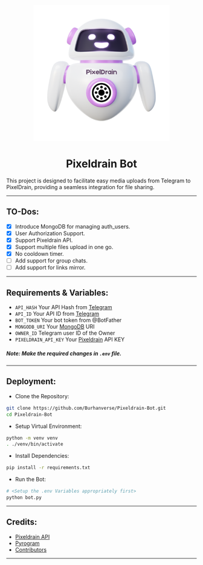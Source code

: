 <div align="center">
  <img src="https://github.com/Burhanverse/assets/blob/main/1_20240704_134259_0000.png" width="360" height="360">
</div>
<h1 align="center">Pixeldrain Bot</h1>
This project is designed to facilitate easy media uploads from Telegram to PixelDrain, providing a seamless integration for file sharing.

---

## TO-Dos:
 * [x] Introduce MongoDB for managing auth_users.
 * [x] User Authorization Support.
 * [x] Support Pixeldrain API.
 * [x] Support multiple files upload in one go.
 * [x] No cooldown timer.
 * [ ] Add support for group chats.
 * [ ] Add support for links mirror.

---

## Requirements & Variables:

- `API_HASH` Your API Hash from [Telegram](https://my.telegram.org)
- `API_ID` Your API ID from [Telegram](https://my.telegram.org)
- `BOT_TOKEN` Your bot token from @BotFather
- `MONGODB_URI` Your [MongoDB](https://telegra.ph/How-To-get-Mongodb-URI-04-06) URI 
- `OWNER_ID` Telegram user ID of the Owner
- `PIXELDRAIN_API_KEY` Your [Pixeldrain](https://pixeldrain.com) API KEY 

##### Note: Make the required changes in `.env` file.

---

## Deployment:

- Clone the Repository:
```sh
git clone https://github.com/Burhanverse/Pixeldrain-Bot.git
cd Pixeldrain-Bot
```
- Setup Virtual Environment:
```sh
python -m venv venv
. ./venv/bin/activate
```
- Install Dependencies:
```sh
pip install -r requirements.txt
```
- Run the Bot:
```sh
# <Setup the .env Variables appropriately first>
python bot.py
```

---

## Credits:

- [Pixeldrain API](https://pixeldrain.com/api)
- [Pyrogram](https://pyrogram.org)
- [Contributors](https://github.com/Burhanverse/Pixeldrain-Bot/graphs/contributors)

---
